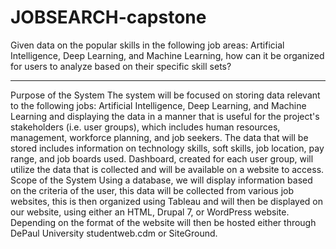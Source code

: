 # JOBSEARCH-capstone
Given data on the popular skills in the following job areas: Artificial Intelligence, Deep Learning, and Machine Learning, how can it be organized for users to analyze based on their specific skill sets?



---- 
Purpose of the System
The system will be focused on storing data relevant to the following jobs: Artificial Intelligence, Deep Learning, and Machine Learning and displaying the data in a manner that is useful for the project's stakeholders (i.e. user groups), which includes human resources, management, workforce planning, and job seekers. The data that will be stored includes information on technology skills, soft skills, job location, pay range, and job boards used. Dashboard, created for each user group, will utilize the data that is collected and will be available on a website to access. 
Scope of the System
Using a database, we will display information based on the criteria of the user, this data will be collected from various job websites, this is then organized using Tableau and will then be displayed on our website, using either an HTML, Drupal 7, or WordPress website. Depending on the format of the website will then be hosted either through DePaul University studentweb.cdm or SiteGround.
